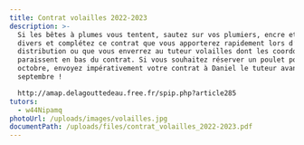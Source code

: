 ```yaml
---
title: Contrat volailles 2022-2023
description: >-
  Si les bêtes à plumes vous tentent, sautez sur vos plumiers, encre et outils
  divers et complétez ce contrat que vous apporterez rapidement lors d’une
  distribution ou que vous enverrez au tuteur volailles dont les coordonnées
  paraissent en bas du contrat. Si vous souhaitez réserver un poulet pour le 6
  octobre, envoyez impérativement votre contrat à Daniel le tuteur avant le 30
  septembre !

  http://amap.delagouttedeau.free.fr/spip.php?article285
tutors:
  - w44Nipamq
photoUrl: /uploads/images/volailles.jpg
documentPath: /uploads/files/contrat_volailles_2022-2023.pdf
---
```

